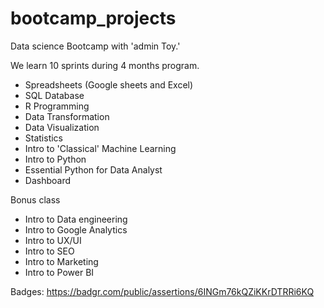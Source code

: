 # bootcamp_projects
Data science Bootcamp with 'admin Toy.'

We learn 10 sprints during 4 months program.

- Spreadsheets (Google sheets and Excel)
- SQL Database
- R Programming
- Data Transformation
- Data Visualization
- Statistics
- Intro to 'Classical' Machine Learning
- Intro to Python
- Essential Python for Data Analyst
- Dashboard

Bonus class
- Intro to Data engineering
- Intro to Google Analytics
- Intro to UX/UI
- Intro to SEO
- Intro to Marketing
- Intro to Power BI

Badges:
https://badgr.com/public/assertions/6INGm76kQZiKKrDTRRi6KQ
